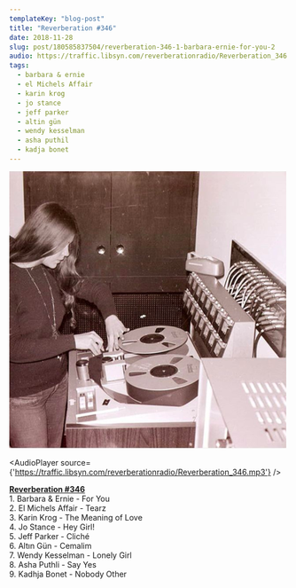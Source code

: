 ```yaml
---
templateKey: "blog-post"
title: "Reverberation #346"
date: 2018-11-28
slug: post/180585837504/reverberation-346-1-barbara-ernie-for-you-2
audio: https://traffic.libsyn.com/reverberationradio/Reverberation_346.mp3
tags:
  - barbara & ernie
  - el Michels Affair
  - karin krog
  - jo stance
  - jeff parker
  - altin gün
  - wendy kesselman
  - asha puthil
  - kadja bonet
---
```


![Reverberation #346](../images/f6412a429cca0a06131690645934883d970e8bcf4b5f04bdf032bb9acd0def8e.png)

<AudioPlayer source={'https://traffic.libsyn.com/reverberationradio/Reverberation_346.mp3'} />

<p><a href="https://traffic.libsyn.com/reverberationradio/Reverberation_346.mp3"></a><a href="https://traffic.libsyn.com/reverberationradio/Reverberation_346.mp3"><b>Reverberation #346</b></a><b><br /></b>1. Barbara &amp; Ernie - For You<br />2. El Michels Affair - Tearz<br />3. Karin Krog - The Meaning of Love<br />4. Jo Stance - Hey Girl!<br />5. Jeff Parker - Clich&eacute;<br />6. Alt&#305;n G&uuml;n - Cemalim<br />7. Wendy Kesselman - Lonely Girl<br />8. Asha Puthli - Say Yes<br />9. Kadhja Bonet - Nobody Other</p>
